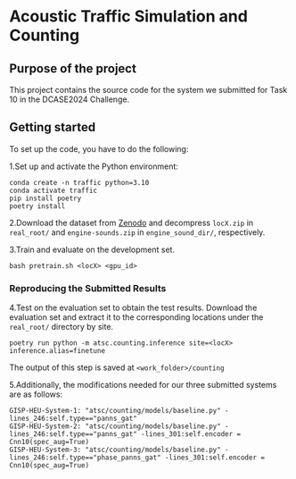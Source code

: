 # Acoustic Traffic Simulation and Counting

## Purpose of the project

This project contains the source code for the system we submitted for Task 10 in the DCASE2024 Challenge.

## Getting started

To set up the code, you have to do the following:

1.Set up and activate the Python environment:
```
conda create -n traffic python=3.10
conda activate traffic
pip install poetry
poetry install
```
2.Download the dataset from [Zenodo](https://zenodo.org/records/10700792) and decompress `locX.zip` in `real_root/` and `engine-sounds.zip` in `engine_sound_dir/`, respectively.

3.Train and evaluate on the development set.
```
bash pretrain.sh <locX> <gpu_id>
```
### Reproducing the Submitted Results
4.Test on the evaluation set to obtain the test results. Download the evaluation set and extract it to the corresponding locations under the `real_root/` directory by site.

```
poetry run python -m atsc.counting.inference site=<locX> inference.alias=finetune
```

The output of this step is saved at `<work_folder>/counting`

5.Additionally, the modifications needed for our three submitted systems are as follows:
```angular2html
GISP-HEU-System-1: "atsc/counting/models/baseline.py" -lines_246:self.type=="panns_gat"
GISP-HEU-System-2: "atsc/counting/models/baseline.py" -lines_246:self.type=="panns_gat" -lines_301:self.encoder = Cnn10(spec_aug=True)
GISP-HEU-System-3: "atsc/counting/models/baseline.py" -lines_246:self.type=="phase_panns_gat" -lines_301:self.encoder = Cnn10(spec_aug=True)
```
